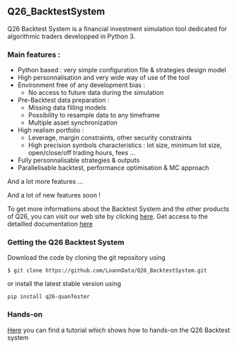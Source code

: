 [1]: https://www.q26.io
[2]: https://www.q26.io/data/q26_backtest_system/doc/html/
[3]: https://github.com/LoannData/Q26_BacktestSystem/wiki/Hands-on-:-A-simple-backtest 

## Q26_BacktestSystem

Q26 Backtest System is a financial investment simulation tool dedicated for algorithmic traders developped in Python 3. 

### Main features : 
- Python based : very simple configuration file & strategies design model 
- High personnalisation and very wide way of use of the tool 
- Environment free of any development bias : 
  - No access to future data during the simulation   
- Pre-Backtest data preparation : 
  - Missing data filling models 
  - Possibility to resample data to any timeframe 
  - Multiple asset synchronization 
- High realism portfolio : 
  - Leverage, margin constraints, other security constraints 
  - High precision symbols characteristics : lot size, minimum lot size, open/close/off trading hours, fees ... 
- Fully personnalisable strategies & outputs 
- Parallelisable backtest, performance optimisation & MC approach 

And a lot more features ... 

And a lot of new features soon ! 

To get more informations about the Backtest System and the other products of Q26, you can visit our web site by clicking [here][1]. Get access to the detailled documentation [here][2] 

### Getting the Q26 Backtest System 

Download the code by cloning the git repository using 
```
$ git clone https://github.com/LoannData/Q26_BacktestSystem.git
```

or install the latest stable version using
``` 
pip install q26-quanTester
```

### Hands-on 

[Here][3] you can find a tutorial which shows how to hands-on the Q26 Backtest system






